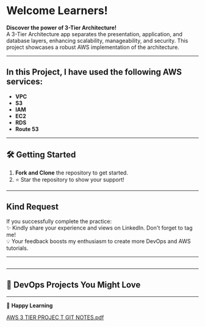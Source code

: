 # Welcome Learners! 

**Discover the power of 3-Tier Architecture!**  
A 3-Tier Architecture app separates the presentation, application, and database layers, enhancing scalability, manageability, and security. This project showcases a robust AWS implementation of the architecture.

---

##  **In this Project, I have used the following AWS services:**

- **VPC**  
- **S3**  
- **IAM**  
- **EC2**  
- **RDS**  
- **Route 53**

---

## 🛠️ **Getting Started**

1. **Fork and Clone** the repository to get started.  
2. ⭐ Star the repository to show your support!

---

##  **Kind Request**

If you successfully complete the practice:  
✨ Kindly share your experience and views on LinkedIn. Don't forget to tag me!  
💡 Your feedback boosts my enthusiasm to create more DevOps and AWS tutorials.

---

## 

---

## 🎥 **DevOps Projects You Might Love**
 

---

🎉 **Happy Learning**

[AWS 3 TIER PROJEC T  GIT NOTES.pdf](https://github.com/user-attachments/files/19239437/AWS.3.TIER.PROJEC.T.GIT.NOTES.pdf)

